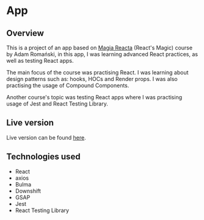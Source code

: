 # App

## Overview

This is a project of an app based on [Magia Reacta](https://eduweb.pl/programowanie-i-www/reactjs/react-techniki-zaawansowane/) (React's Magic) course by Adam Romański, in this app, I was learning advanced React practices, as well as testing React apps.

The main focus of the course was practising React. I was learning about design patterns such as: hooks, HOCs and Render props. I was also practising the usage of Compound Components.

Another course's topic was testing React apps where I was practising usage of Jest and React Testing Library.

## Live version

Live version can be found [here](https://tz-fn.github.io/kurs-magia-reacta-hr/).

## Technologies used

- React
- axios
- Bulma
- Downshift
- GSAP
- Jest
- React Testing Library
